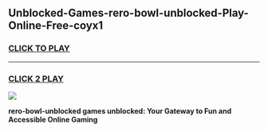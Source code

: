 
## Unblocked-Games-rero-bowl-unblocked-Play-Online-Free-coyx1
<h3>
<a href="https://premium76.site?title=rero-bowl-unblocked&ref=26A">CLICK TO PLAY</a></h3>
<hr>

<h3>
<a href="https://premium76.site?title=rero-bowl-unblocked&ref=26A">CLICK 2 PLAY</a>
  
</h3>

<a href="https://premium76.site?title=rero-bowl-unblocked&ref=26A"><img src="https://clearcache.store/games.png"></a>


**rero-bowl-unblocked games unblocked: Your Gateway to Fun and Accessible Online Gaming**
